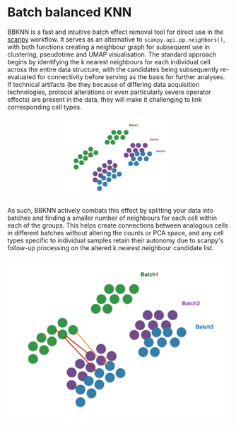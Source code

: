# Batch balanced KNN

BBKNN is a fast and intuitive batch effect removal tool for direct use in the [scanpy](https://scanpy.readthedocs.io/en/latest/) workflow. It serves as an alternative to `scanpy.api.pp.neighbors()`, with both functions creating a neighbour graph for subsequent use in clustering, pseudotime and UMAP visualisation. The standard approach begins by identifying the k nearest neighbours for each individual cell across the entire data structure, with the candidates being subsequently re-evaluated for connectivity before serving as the basis for further analyses. If technical artifacts (be they because of differing data acquisition technologies, protocol alterations or even particularly severe operator effects) are present in the data, they will make it challenging to link corresponding cell types.

<div style="text-align:center"><img src="figures/batch1.png" alt="KNN" width="50%""></div>

As such, BBKNN actively combats this effect by splitting your data into batches and finding a smaller number of neighbours for each cell within each of the groups. This helps create connections between analogous cells in different batches without altering the counts or PCA space, and any cell types specific to individual samples retain their autonomy due to scanpy's follow-up processing on the altered k nearest neighbour candidate list.

<div style="text-align:center"><img src="figures/batch2.png" alt="BBKNN" width"50%"></div>